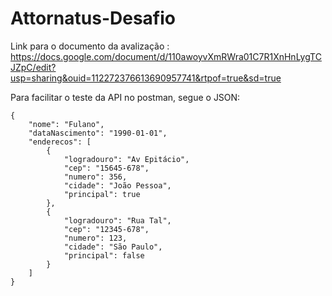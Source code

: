 # Attornatus-Desafio

Link para o documento da avalização : https://docs.google.com/document/d/110awoyvXmRWra01C7R1XnHnLygTCJZpC/edit?usp=sharing&ouid=112272376613690957741&rtpof=true&sd=true


Para facilitar o teste da API no postman, segue o JSON:  


    {
        "nome": "Fulano",  
        "dataNascimento": "1990-01-01",  
        "enderecos": [
            {
                "logradouro": "Av Epitácio",
                "cep": "15645-678",
                "numero": 356,
                "cidade": "João Pessoa",
                "principal": true
            },
            {
                "logradouro": "Rua Tal",
                "cep": "12345-678",
                "numero": 123,
                "cidade": "São Paulo",
                "principal": false
            }
        ]
    }
